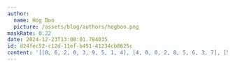```yaml
---
author:
  name: Hog Boo
  picture: /assets/blog/authors/hogboo.png
maskRate: 0.22
date: 2024-12-23T13:00:01.784035
id: d24fec52-c12d-11ef-b451-41234cb8625c
content: '[[0, 6, 2, 0, 3, 9, 5, 1, 4], [4, 0, 0, 2, 8, 5, 6, 3, 7], [5, 7, 3, 6, 1, 4, 9, 2, 8], [2, 9, 5, 1, 6, 7, 4, 8, 3], [3, 0, 1, 0, 5, 0, 2, 7, 6], [7, 8, 6, 4, 2, 3, 1, 0, 9], [0, 0, 4, 0, 9, 0, 7, 6, 0], [0, 5, 0, 3, 4, 0, 8, 9, 0], [9, 2, 8, 5, 7, 6, 3, 4, 1]]'
---
```

